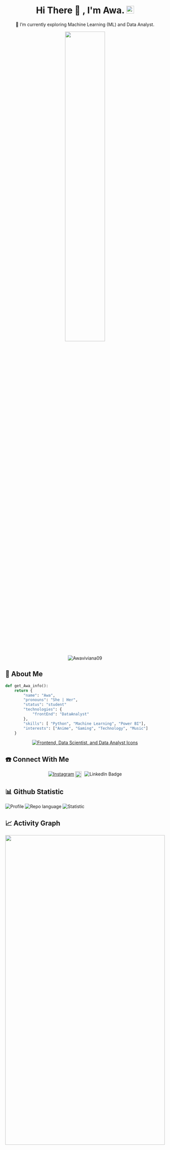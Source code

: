 
<!--
Copyright (c) 2024 Awa. All Rights Reserved.

This project is licensed under the MIT License.
You may obtain a copy of the License at:
 
    
    https://github.com/Awaviviana09
-->

<h1 align="center">Hi There 👋 ,  I'm Awa. <img src="https://github.com/TheDudeThatCode/TheDudeThatCode/blob/master/Assets/Hi.gif" width="24px" height="24px"> </h1> 
<p align="center">🌱 I’m currently exploring Machine Learning (ML) and Data Analyst. </p>

<p align="center">
     <a href="https://github.com/Awaviviana09"><img src="https://github.com/user-attachments/assets/fc18b914-09d1-4074-970a-e07c8cda933c" width="50%" height="50%"/><a>
</p>




<p align="center"> <img src="https://komarev.com/ghpvc/?username=Awaviviana09&label=Profile%20views&color=0e75b6&style=flat" alt="Awaviviana09" /> </p>


## 🚀 About Me
```py
def get_Awa_info():
    return {
        "name": "Awa",
        "pronouns": "She | Her",
        "status": "student"
        "technologies": {
            "frontEnd": "DataAnalyst"
        },
        "skills": [ "Python", "Machine Learning", "Power BI"],
        "interests": ["Anime", "Gaming", "Technology", "Music"]
    }
```

<p align="center">
  <a href="https://github.com/Awaviviana09">
    <img src="https://skillicons.dev/icons?i=html,css,js,react,bootstrap,figma,vscode,python,tensorflow,github,powerbi,excel&theme=light" alt="Frontend, Data Scientist, and Data Analyst Icons" />
    

  </a>
</p>
 
## ☎️ Connect With Me
<p align="center">
<a href="https://www.instagram.com/zahzxn0.0?igsh=OW9xbjBzNnluY3o3" target="_blank"><img src="https://img.shields.io/badge/Instagram-%23E4405F.svg?&style=flat-square&logo=instagram&logoColor=white" alt="Instagram"></a>
<a href="https://www.linkedin.com/in/awagenovieve/" target="_blank" style="text-decoration: none;">
    <img src="https://cdn-icons-png.flaticon.com/512/174/174857.png" alt="LinkedIn Icon" style="width: 20px; height: 20px; vertical-align: middle; margin-right: 5px;">
    <img src="https://img.shields.io/badge/LinkedIn-%230077B5.svg?&style=flat-square&logo=linkedin&logoColor=white" alt="LinkedIn Badge">
</a>

</p>


## 📊 Github Statistic

![Profile](https://github-profile-summary-cards.vercel.app/api/cards/profile-details?username=Awaviviana09&theme=tokyonight)
![Repo language](https://github-profile-summary-cards.vercel.app/api/cards/repos-per-language?username=Awaviviana09&theme=jolly)
![Statistic](http://github-profile-summary-cards.vercel.app/api/cards/stats?username=Awaviviana09&theme=tokyonight)


## 📈 Activity Graph
<p align="center">
<a href="https://github.com/Awaviviana09">
 <img src="https://github-readme-activity-graph.vercel.app/graph?username=Awaviviana09&theme=dracula&area=true&hide_border=true#gh-dark-mode-only" width="100%" height="50%">
</a>
</p>


